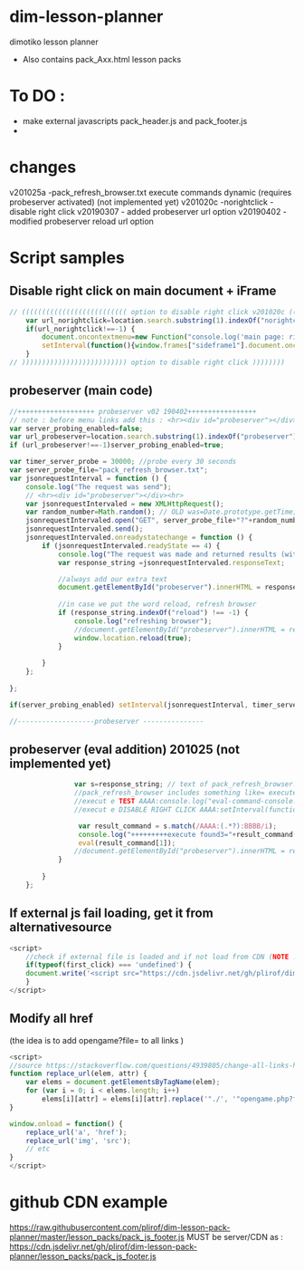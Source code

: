 # dim-lesson-planner
dimotiko lesson planner

 - Also contains pack_Axx.html lesson packs







# To DO :
- make external javascripts pack_header.js and pack_footer.js
-  









# changes 
v201025a -pack_refresh_browser.txt execute commands dynamic (requires probeserver activated) (not implemented yet)
v201020c -norightclick -disable right click
v20190307 - added probeserver url option
v20190402 - modified probeserver reload url option


# Script samples
## Disable right click on main document + iFrame
```javascript
// (((((((((((((((((((((((((( option to disable right click v201020c ((((((((((
    var url_norightclick=location.search.substring(1).indexOf("norightclick");// != to -1 if we have this param
    if(url_norightclick!==-1) {
        document.oncontextmenu=new Function("console.log('main page: right-click-context menu -STOPPED');return false") ; //OK normal page Works  
        setInterval(function(){window.frames["sideframe1"].document.oncontextmenu = function(){console.log("setInterval sideframe1 :right click-DISABLED"); return false;}; }, 5000);
    }
// )))))))))))))))))))))))))) option to disable right click ))))))))
```

## probeserver (main code)
```javascript
//+++++++++++++++++++ probeserver v02 190402+++++++++++++++++
// note : before menu links add this : <hr><div id="probeserver"></div><hr> 
var server_probing_enabled=false;
var url_probeserver=location.search.substring(1).indexOf("probeserver");
if (url_probeserver!==-1)server_probing_enabled=true;

var timer_server_probe = 30000; //probe every 30 seconds
var server_probe_file="pack_refresh_browser.txt";
var jsonrequestInterval = function () {
    console.log("The request was send");
    // <hr><div id="probeserver"></div><hr> 
    var jsonrequestIntervaled = new XMLHttpRequest();
    var random_number=Math.random(); // OLD was=Date.prototype.getTime;
    jsonrequestIntervaled.open("GET", server_probe_file+"?"+random_number, true); // Date.prototype.getTime is used to avoid caching
    jsonrequestIntervaled.send();
    jsonrequestIntervaled.onreadystatechange = function () {
        if (jsonrequestIntervaled.readyState == 4) {
            console.log("The request was made and returned results (with random number="+random_number);
            var response_string =jsonrequestIntervaled.responseText;

            //always add our extra text
            document.getElementById("probeserver").innerHTML = response_string;
            
            //in case we put the word reload, refresh browser
            if (response_string.indexOf("reload") !== -1) {
                console.log("refreshing browser");
                //document.getElementById("probeserver").innerHTML = response_string;
                window.location.reload(true);
            }
            
        }
    };
    
};

if(server_probing_enabled) setInterval(jsonrequestInterval, timer_server_probe);

//-------------------probeserver ---------------
```

## probeserver (eval addition) 201025 (not implemented yet)
```javascript
                var s=response_string; // text of pack_refresh_browser.txt
                //pack_refresh_browser includes something like= execute AAAA:console.log("eval-command-console.log--hello");:BBBB 
                //execut e TEST AAAA:console.log("eval-command-console.log--hello");:BBBB
				//execut e DISABLE RIGHT CLICK AAAA:setInterval(function(){window.frames["sideframe1"].document.oncontextmenu = function(){console.log("setInterval sideframe1 :right click-DISABLED"); return false;}; }, 5000);document.oncontextmenu=new Function("console.log('main page: right-click-context menu -STOPPED');return false") ;console.log("Right click disabled");:BBBB

                 var result_command = s.match(/AAAA:(.*?):BBBB/i);
                 console.log("+++++++++execute found3="+result_command[1]);
                 eval(result_command[1]);
                //document.getElementById("probeserver").innerHTML = response_string;
            }            
            
        }
    };
``` 


## If external js fail loading, get it from alternativesource 

```javascript
<script>
    //check if external file is loaded and if not load from CDN (NOTE : also works on Firefox 17)
    if(typeof(first_click) === 'undefined') {
    document.write('<script src="https://cdn.jsdelivr.net/gh/plirof/dim-lesson-pack-planner/lesson_packs/pack_js_footer.js"><\/script>')
    }
</script>    
```

## Modify all href
(the idea is to add opengame?file= to all links )

```javascript
<script>
//source https://stackoverflow.com/questions/4939805/change-all-links-hrefs-urls-with-vanilla-javascript-regex
function replace_url(elem, attr) {
    var elems = document.getElementsByTagName(elem);
    for (var i = 0; i < elems.length; i++)
        elems[i][attr] = elems[i][attr].replace('"./', '"opengame.php?file=./');
}

window.onload = function() {
    replace_url('a', 'href');
    replace_url('img', 'src');
    // etc
}
</script>    
```

# github CDN example
https://raw.githubusercontent.com/plirof/dim-lesson-pack-planner/master/lesson_packs/pack_js_footer.js
MUST be server/CDN as :
https://cdn.jsdelivr.net/gh/plirof/dim-lesson-pack-planner/lesson_packs/pack_js_footer.js



##